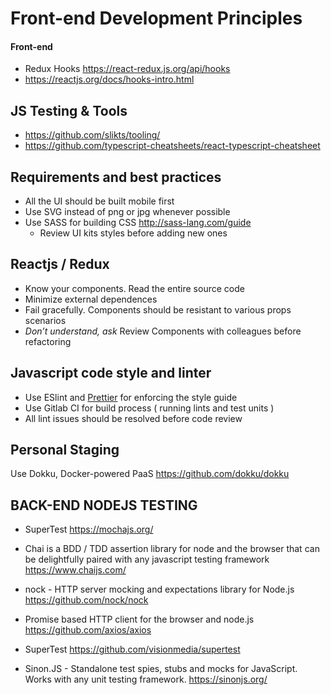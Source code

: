 # Front-end Development Principles

#### Front-end
* Redux Hooks https://react-redux.js.org/api/hooks 
* https://reactjs.org/docs/hooks-intro.html

## JS Testing & Tools
* https://github.com/slikts/tooling/
* https://github.com/typescript-cheatsheets/react-typescript-cheatsheet
 
## Requirements and best practices
* All the UI should be built mobile first
* Use SVG instead of png or jpg whenever possible
* Use SASS for building CSS http://sass-lang.com/guide
  - Review UI kits styles before adding new ones

## Reactjs / Redux
* Know your components. Read the entire source code
* Minimize external dependences
* Fail gracefully. Components should be resistant to various props scenarios
* *Don’t understand, ask* Review Components with colleagues before refactoring

## Javascript code style and linter
* Use ESlint and [Prettier](https://github.com/prettier/prettier) for enforcing the style guide 
* Use Gitlab CI for build process ( running lints and test units )
* All lint issues should be resolved before code review

## Personal Staging
Use Dokku, Docker-powered PaaS https://github.com/dokku/dokku

## BACK-END NODEJS TESTING

* SuperTest
https://mochajs.org/

* Chai is a BDD / TDD assertion library for node and the browser that can be delightfully paired with any javascript testing framework
https://www.chaijs.com/

* nock - HTTP server mocking and expectations library for Node.js
https://github.com/nock/nock

* Promise based HTTP client for the browser and node.js
https://github.com/axios/axios

* SuperTest
https://github.com/visionmedia/supertest

* Sinon.JS - Standalone test spies, stubs and mocks for JavaScript. Works with any unit testing framework.
https://sinonjs.org/